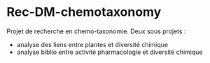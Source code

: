 # Rec-DM-chemotaxonomy

Projet de recherche en chemo-taxonomie. Deux sous projets :

- analyse des liens entre plantes et diversité chimique
- analyse biblio entre activité pharmacologie et diversité chimique
